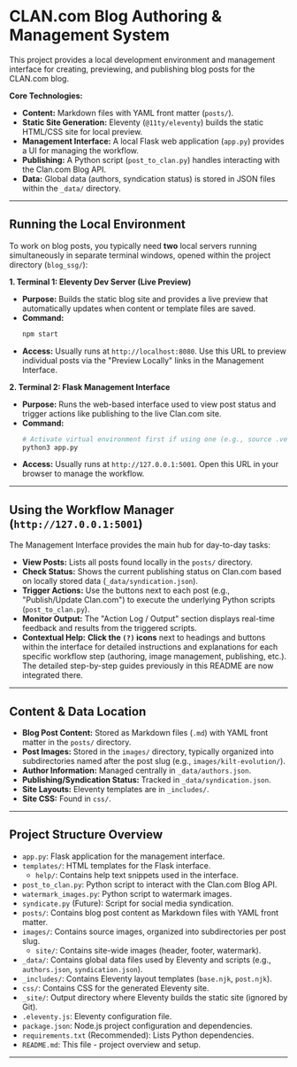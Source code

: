 # CLAN.com Blog Authoring & Management System

This project provides a local development environment and management interface for creating, previewing, and publishing blog posts for the CLAN.com blog.

**Core Technologies:**

*   **Content:** Markdown files with YAML front matter (`posts/`).
*   **Static Site Generation:** Eleventy (`@11ty/eleventy`) builds the static HTML/CSS site for local preview.
*   **Management Interface:** A local Flask web application (`app.py`) provides a UI for managing the workflow.
*   **Publishing:** A Python script (`post_to_clan.py`) handles interacting with the Clan.com Blog API.
*   **Data:** Global data (authors, syndication status) is stored in JSON files within the `_data/` directory.

---

## Running the Local Environment

To work on blog posts, you typically need **two** local servers running simultaneously in separate terminal windows, opened within the project directory (`blog_ssg/`):

**1. Terminal 1: Eleventy Dev Server (Live Preview)**

*   **Purpose:** Builds the static blog site and provides a live preview that automatically updates when content or template files are saved.
*   **Command:**
    ```bash
    npm start
    ```
*   **Access:** Usually runs at `http://localhost:8080`. Use this URL to preview individual posts via the "Preview Locally" links in the Management Interface.

**2. Terminal 2: Flask Management Interface**

*   **Purpose:** Runs the web-based interface used to view post status and trigger actions like publishing to the live Clan.com site.
*   **Command:**
    ```bash
    # Activate virtual environment first if using one (e.g., source .venv/bin/activate)
    python3 app.py
    ```
*   **Access:** Usually runs at `http://127.0.0.1:5001`. Open this URL in your browser to manage the workflow.

---

## Using the Workflow Manager (`http://127.0.0.1:5001`)

The Management Interface provides the main hub for day-to-day tasks:

*   **View Posts:** Lists all posts found locally in the `posts/` directory.
*   **Check Status:** Shows the current publishing status on Clan.com based on locally stored data (`_data/syndication.json`).
*   **Trigger Actions:** Use the buttons next to each post (e.g., "Publish/Update Clan.com") to execute the underlying Python scripts (`post_to_clan.py`).
*   **Monitor Output:** The "Action Log / Output" section displays real-time feedback and results from the triggered scripts.
*   **Contextual Help:** **Click the `(?)` icons** next to headings and buttons within the interface for detailed instructions and explanations for each specific workflow step (authoring, image management, publishing, etc.). The detailed step-by-step guides previously in this README are now integrated there.

---

## Content & Data Location

*   **Blog Post Content:** Stored as Markdown files (`.md`) with YAML front matter in the `posts/` directory.
*   **Post Images:** Stored in the `images/` directory, typically organized into subdirectories named after the post slug (e.g., `images/kilt-evolution/`).
*   **Author Information:** Managed centrally in `_data/authors.json`.
*   **Publishing/Syndication Status:** Tracked in `_data/syndication.json`.
*   **Site Layouts:** Eleventy templates are in `_includes/`.
*   **Site CSS:** Found in `css/`.

---

## Project Structure Overview

*   `app.py`: Flask application for the management interface.
*   `templates/`: HTML templates for the Flask interface.
    *   `help/`: Contains help text snippets used in the interface.
*   `post_to_clan.py`: Python script to interact with the Clan.com Blog API.
*   `watermark_images.py`: Python script to watermark images.
*   `syndicate.py` (Future): Script for social media syndication.
*   `posts/`: Contains blog post content as Markdown files with YAML front matter.
*   `images/`: Contains source images, organized into subdirectories per post slug.
    *   `site/`: Contains site-wide images (header, footer, watermark).
*   `_data/`: Contains global data files used by Eleventy and scripts (e.g., `authors.json`, `syndication.json`).
*   `_includes/`: Contains Eleventy layout templates (`base.njk`, `post.njk`).
*   `css/`: Contains CSS for the generated Eleventy site.
*   `_site/`: Output directory where Eleventy builds the static site (ignored by Git).
*   `.eleventy.js`: Eleventy configuration file.
*   `package.json`: Node.js project configuration and dependencies.
*   `requirements.txt` (Recommended): Lists Python dependencies.
*   `README.md`: This file - project overview and setup.

---